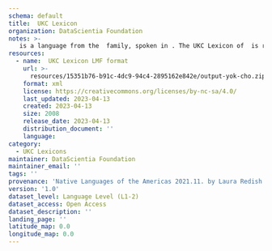```yaml
---
schema: default
title:  UKC Lexicon
organization: DataScientia Foundation
notes: >-
   is a language from the  family, spoken in . The UKC Lexicon of  is represented as a lexico-semantic network. It consists of words, word senses, synsets, as well as sense-level and synset-level relationships.
resources:
  - name:  UKC Lexicon LMF format
    url: >-
      resources/15351b76-b91c-4dc9-94c4-2895162e842e/output-yok-cho.zip
    format: xml
    license: https://creativecommons.org/licenses/by-nc-sa/4.0/
    last_updated: 2023-04-13
    created: 2023-04-13
    size: 2008
    release_date: 2023-04-13
    distribution_document: ''
    language: 
category:
  - UKC Lexicons
maintainer: DataScientia Foundation
maintainer_email: ''
tags: ''
provenance: 'Native Languages of the Americas 2021.11. by Laura Redish and Orrin Lewis (http://www.native-languages.org); Princeton WordNet 2.1 by Princeton University (https://wordnet.princeton.edu)'
version: '1.0'
dataset_level: Language Level (L1-2)
dataset_access: Open Access
dataset_description: ''
landing_page: ''
latitude_map: 0.0
longitude_map: 0.0
---
```


